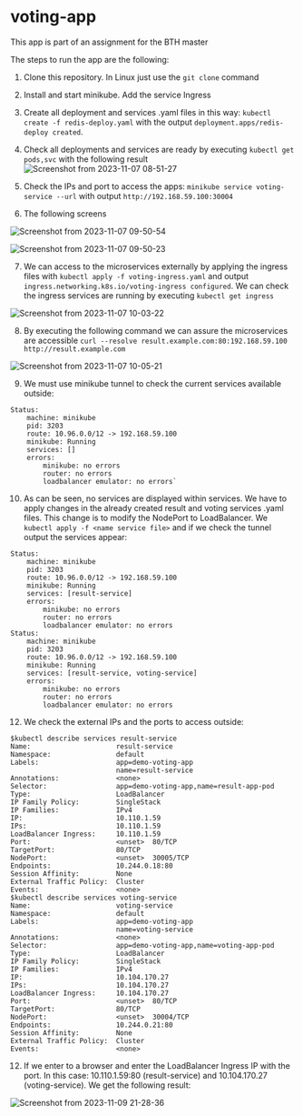 # voting-app

This app is part of an assignment for the BTH master

The steps to run the app are the following:
1) Clone this repository. In Linux just use the `git clone` command
2) Install and start minikube. Add the service Ingress
3) Create all deployment and services .yaml files in this way: `kubectl create -f redis-deploy.yaml` with the output `deployment.apps/redis-deploy created`.
4) Check all deployments and services are ready by executing `kubectl get pods,svc` with the following result
![Screenshot from 2023-11-07 08-51-27](https://github.com/raul-parada/voting-app/assets/8438920/eeb8dfb9-e986-40c3-a9d3-b79a73a510b7)

5) Check the IPs and port to access the apps: `minikube service voting-service --url` with output `http://192.168.59.100:30004`
6) The following screens 

![Screenshot from 2023-11-07 09-50-54](https://github.com/raul-parada/voting-app/assets/8438920/a3d0b17b-ab66-4f36-bfe4-e1fcd207d817)


![Screenshot from 2023-11-07 09-50-23](https://github.com/raul-parada/voting-app/assets/8438920/0f6f46c8-fb55-4f5a-921e-4335462e5789)

7) We can access to the microservices externally by applying the ingress files with `kubectl apply -f voting-ingress.yaml` and output
`ingress.networking.k8s.io/voting-ingress configured`. We can check the ingress services are running by executing `kubectl get ingress`

![Screenshot from 2023-11-07 10-03-22](https://github.com/raul-parada/voting-app/assets/8438920/d7466bb2-6dba-4027-9dbb-685feec823d5)

8) By executing the following command we can assure the microservices are accessible `curl --resolve result.example.com:80:192.168.59.100 http://result.example.com`

![Screenshot from 2023-11-07 10-05-21](https://github.com/raul-parada/voting-app/assets/8438920/42b21fd1-cd6a-41da-b459-b7edc1d46fa2)

9) We must use minikube tunnel to check the current services available outside:
```
Status:	
	machine: minikube
	pid: 3203
	route: 10.96.0.0/12 -> 192.168.59.100
	minikube: Running
	services: []
    errors: 
		minikube: no errors
		router: no errors
		loadbalancer emulator: no errors`
```

10) As can be seen, no services are displayed within services. We have to apply changes in the already created result and voting services .yaml files. This change is to modify the NodePort to LoadBalancer. We `kubectl apply -f <name service file>` and if we check the tunnel output the services appear:
```
Status:	
	machine: minikube
	pid: 3203
	route: 10.96.0.0/12 -> 192.168.59.100
	minikube: Running
	services: [result-service]
    errors: 
		minikube: no errors
		router: no errors
		loadbalancer emulator: no errors
Status:	
	machine: minikube
	pid: 3203
	route: 10.96.0.0/12 -> 192.168.59.100
	minikube: Running
	services: [result-service, voting-service]
    errors: 
		minikube: no errors
		router: no errors
		loadbalancer emulator: no errors
```


12) We check the external IPs and the ports to access outside:

```
$kubectl describe services result-service
Name:                     result-service
Namespace:                default
Labels:                   app=demo-voting-app
                          name=result-service
Annotations:              <none>
Selector:                 app=demo-voting-app,name=result-app-pod
Type:                     LoadBalancer
IP Family Policy:         SingleStack
IP Families:              IPv4
IP:                       10.110.1.59
IPs:                      10.110.1.59
LoadBalancer Ingress:     10.110.1.59
Port:                     <unset>  80/TCP
TargetPort:               80/TCP
NodePort:                 <unset>  30005/TCP
Endpoints:                10.244.0.18:80
Session Affinity:         None
External Traffic Policy:  Cluster
Events:                   <none>
$kubectl describe services voting-service
Name:                     voting-service
Namespace:                default
Labels:                   app=demo-voting-app
                          name=voting-service
Annotations:              <none>
Selector:                 app=demo-voting-app,name=voting-app-pod
Type:                     LoadBalancer
IP Family Policy:         SingleStack
IP Families:              IPv4
IP:                       10.104.170.27
IPs:                      10.104.170.27
LoadBalancer Ingress:     10.104.170.27
Port:                     <unset>  80/TCP
TargetPort:               80/TCP
NodePort:                 <unset>  30004/TCP
Endpoints:                10.244.0.21:80
Session Affinity:         None
External Traffic Policy:  Cluster
Events:                   <none>
```



12) If we enter to a browser and enter the LoadBalancer Ingress IP with the port. In this case: 10.110.1.59:80 (result-service) and 10.104.170.27 (voting-service). We get the following result:


![Screenshot from 2023-11-09 21-28-36](https://github.com/raul-parada/voting-app/assets/8438920/47248575-c94e-470b-809b-fdabd273f519)


  

